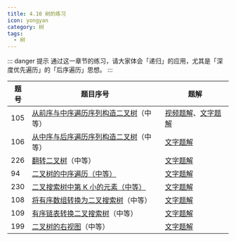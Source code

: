 ```yaml
---
title: 4.10 树的练习
icon: yongyan
category: 树
tags:
  - 树
---
```


::: danger 提示
通过这一章节的练习，请大家体会「递归」的应用，尤其是「深度优先遍历」的「后序遍历」思想。
:::

| 题号 | 题目序号                                                                                                                               | 题解                                                                                                                                                                                                                                                                                                                                    |
| ---- | -------------------------------------------------------------------------------------------------------------------------------------- | --------------------------------------------------------------------------------------------------------------------------------------------------------------------------------------------------------------------------------------------------------------------------------------------------------------------------------------- |
| 105  | [从前序与中序遍历序列构造二叉树](https://leetcode-cn.com/problems/construct-binary-tree-from-preorder-and-inorder-traversal/)（中等）  | [视频题解](https://leetcode-cn.com/problems/construct-binary-tree-from-preorder-and-inorder-traversal/solution/cong-qian-xu-yu-zhong-xu-bian-li-xu-lie-gou-zao-9/)、[文字题解](https://leetcode-cn.com/problems/construct-binary-tree-from-preorder-and-inorder-traversal/solution/qian-xu-bian-li-python-dai-ma-java-dai-ma-by-liwei/) |
| 106  | [从中序与后序遍历序列构造二叉树](https://leetcode-cn.com/problems/construct-binary-tree-from-inorder-and-postorder-traversal/)（中等） | [文字题解](https://leetcode-cn.com/problems/construct-binary-tree-from-inorder-and-postorder-traversal/solution/hou-xu-bian-li-python-dai-ma-java-dai-ma-by-liwe-2/)                                                                                                                                                                    |
| 226  | [翻转二叉树](https://leetcode-cn.com/problems/invert-binary-tree/)（中等）                                                             | [文字题解](https://leetcode-cn.com/problems/invert-binary-tree/solution/qian-zhong-hou-xu-bian-li-ceng-xu-bian-li-by-liwei/)                                                                                                                                                                                                            |
| 94   | [二叉树的中序遍历（中等）](https://leetcode-cn.com/problems/binary-tree-inorder-traversal/)                                            | [文字题解](https://leetcode-cn.com/problems/binary-tree-inorder-traversal/solution/mo-ni-xi-tong-zhan-wan-cheng-fei-di-gui-zhong-xu-b/)                                                                                                                                                                                                 |
| 230  | [二叉搜索树中第 K 小的元素（中等）](https://leetcode-cn.com/problems/kth-smallest-element-in-a-bst/)                                   | [文字题解](https://leetcode-cn.com/problems/kth-smallest-element-in-a-bst/solution/di-gui-yu-fei-di-gui-xie-fa-tong-li-wan-cheng-di-1/)                                                                                                                                                                                                 |
| 108  | [将有序数组转换为二叉搜索树](https://leetcode-cn.com/problems/convert-sorted-array-to-binary-search-tree/)（中等）                     | [文字题解](https://leetcode-cn.com/problems/convert-sorted-array-to-binary-search-tree/solution/fen-er-zhi-zhi-di-gui-by-liweiwei1419/)                                                                                                                                                                                                 |
| 109  | [有序链表转换二叉搜索树](https://leetcode-cn.com/problems/convert-sorted-list-to-binary-search-tree/)（中等）                          | [文字题解](https://leetcode-cn.com/problems/convert-sorted-list-to-binary-search-tree/solution/fen-zhi-fa-python-dai-ma-java-dai-ma-by-liweiwei14/)                                                                                                                                                                                     |
| 199  | [二叉树的右视图](https://leetcode-cn.com/problems/binary-tree-right-side-view/)（中等）                                                | [文字题解](https://leetcode-cn.com/problems/binary-tree-right-side-view/solution/dfs-he-bfspython-dai-ma-by-liweiwei1419/)                                                                                                                                                                                                              |
